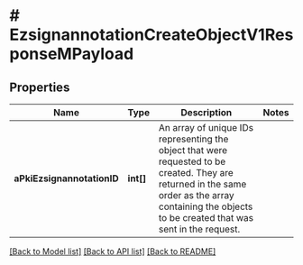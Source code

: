 # # EzsignannotationCreateObjectV1ResponseMPayload

## Properties

Name | Type | Description | Notes
------------ | ------------- | ------------- | -------------
**aPkiEzsignannotationID** | **int[]** | An array of unique IDs representing the object that were requested to be created.  They are returned in the same order as the array containing the objects to be created that was sent in the request. |

[[Back to Model list]](../../README.md#models) [[Back to API list]](../../README.md#endpoints) [[Back to README]](../../README.md)
